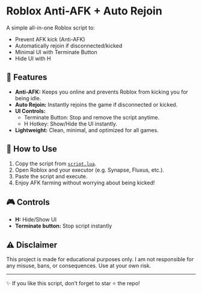 # Roblox Anti-AFK + Auto Rejoin

A simple all-in-one Roblox script to:
- Prevent AFK kick (Anti-AFK)
- Automatically rejoin if disconnected/kicked
- Minimal UI with Terminate Button
- Hide UI with H

## 🚀 Features

- **Anti-AFK:** Keeps you online and prevents Roblox from kicking you for being idle.
- **Auto Rejoin:** Instantly rejoins the game if disconnected or kicked.
- **UI Controls:**
  - Terminate Button: Stop and remove the script anytime.
  - H Hotkey: Show/Hide the UI instantly.
- **Lightweight:** Clean, minimal, and optimized for all games.

## 📖 How to Use

1. Copy the script from [`script.lua`](./script.lua).
2. Open Roblox and your executor (e.g. Synapse, Fluxus, etc.).
3. Paste the script and execute.
4. Enjoy AFK farming without worrying about being kicked!

## 🎮 Controls

- **H:** Hide/Show UI
- **Terminate button:** Stop script instantly

## ⚠️ Disclaimer

This project is made for educational purposes only.
I am not responsible for any misuse, bans, or consequences.
Use at your own risk.

---
✨ If you like this script, don’t forget to star ⭐ the repo!
